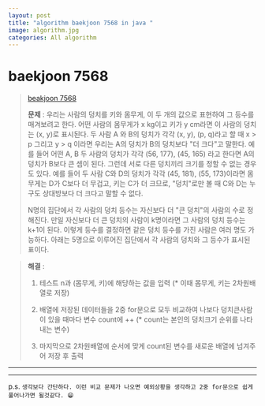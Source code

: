 ```yaml
---  
layout: post  
title: "algorithm baekjoon 7568 in java "  
image: algorithm.jpg  
categories: All algorithm  
---  
```


# baekjoon 7568  

> [beakjoon 7568](https://www.acmicpc.net/problem/7568)  
>   
> **문제** : 우리는 사람의 덩치를 키와 몸무게, 이 두 개의 값으로 표현하여 그 등수를 매겨보려고 한다. 어떤 사람의 몸무게가 x kg이고 키가 y cm라면 이 사람의 덩치는 (x, y)로 표시된다. 두 사람 A 와 B의 덩치가 각각 (x, y), (p, q)라고 할 때 x > p 그리고 y > q 이라면 우리는 A의 덩치가 B의 덩치보다 "더 크다"고 말한다. 예를 들어 어떤 A, B 두 사람의 덩치가 각각 (56, 177), (45, 165) 라고 한다면 A의 덩치가 B보다 큰 셈이 된다. 그런데 서로 다른 덩치끼리 크기를 정할 수 없는 경우도 있다. 예를 들어 두 사람 C와 D의 덩치가 각각 (45, 181), (55, 173)이라면 몸무게는 D가 C보다 더 무겁고, 키는 C가 더 크므로, "덩치"로만 볼 때 C와 D는 누구도 상대방보다 더 크다고 말할 수 없다.  
> 
> N명의 집단에서 각 사람의 덩치 등수는 자신보다 더 "큰 덩치"의 사람의 수로 정해진다. 만일 자신보다 더 큰 덩치의 사람이 k명이라면 그 사람의 덩치 등수는 k+1이 된다. 이렇게 등수를 결정하면 같은 덩치 등수를 가진 사람은 여러 명도 가능하다. 아래는 5명으로 이루어진 집단에서 각 사람의 덩치와 그 등수가 표시된 표이다.  

> **해결** :  
> 1. 테스트 n과 (몸무게, 키)에 해당하는 값을 입력 (* 이때 몸무게, 키는 2차원배열로 저장)  
> 
> 2. 배열에 저장된 데이터들을 2중 for문으로 모두 비교하여 나보다 덩치큰사람이 있을 때마다 변수 count에 ++ (* count는 본인의 덩치크기 순위를 나타내는 변수)  
> 
> 3. 마지막으로 2차원배열에 순서에 맞게 count된 변수를 새로운 배열에 넘겨주어 저장 후 출력  

---  

<script src="https://gist.github.com/nnlog/5afdb3a43a125b6d38239e8e1ad680c5.js"></script>  

---   

p.s. `생각보다 간단하다. 이런 비교 문제가 나오면 예외상황을 생각하고 2중 for문으로 쉽게 풀어나가면 될것같다. 😁`